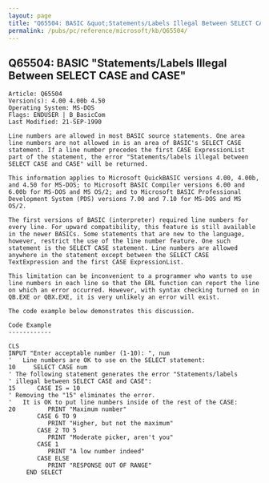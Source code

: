 ```yaml
---
layout: page
title: "Q65504: BASIC &quot;Statements/Labels Illegal Between SELECT CASE and CASE&quot;"
permalink: /pubs/pc/reference/microsoft/kb/Q65504/
---
```


## Q65504: BASIC &quot;Statements/Labels Illegal Between SELECT CASE and CASE&quot;

	Article: Q65504
	Version(s): 4.00 4.00b 4.50
	Operating System: MS-DOS
	Flags: ENDUSER | B_BasicCom
	Last Modified: 21-SEP-1990
	
	Line numbers are allowed in most BASIC source statements. One area
	line numbers are not allowed in is an area of BASIC's SELECT CASE
	statement. If a line number precedes the first CASE ExpressionList
	part of the statement, the error "Statements/labels illegal between
	SELECT CASE and CASE" will be returned.
	
	This information applies to Microsoft QuickBASIC versions 4.00, 4.00b,
	and 4.50 for MS-DOS; to Microsoft BASIC Compiler versions 6.00 and
	6.00b for MS-DOS and MS OS/2; and to Microsoft BASIC Professional
	Development System (PDS) versions 7.00 and 7.10 for MS-DOS and MS
	OS/2.
	
	The first versions of BASIC (interpreter) required line numbers for
	every line. For upward compatibility, this feature is still available
	in the newer BASICs. Some statements that are new to the language,
	however, restrict the use of the line number feature. One such
	statement is the SELECT CASE statement. Line numbers are allowed
	anywhere in the statement except between the SELECT CASE
	TextExpression and the first CASE ExpressionList.
	
	This limitation can be inconvenient to a programmer who wants to use
	line numbers in each line so that the ERL function can report the line
	on which an error occurred. However, with syntax checking turned on in
	QB.EXE or QBX.EXE, it is very unlikely an error will exist.
	
	The code example below demonstrates this discussion.
	
	Code Example
	------------
	
	CLS
	INPUT "Enter acceptable number (1-10): ", num
	'   Line numbers are OK to use on the SELECT statement:
	10     SELECT CASE num
	' The following statement generates the error "Statements/labels
	' illegal between SELECT CASE and CASE":
	15      CASE IS = 10
	' Removing the "15" eliminates the error.
	'   It is OK to put line numbers inside of the rest of the CASE:
	20         PRINT "Maximum number"
	        CASE 6 TO 9
	           PRINT "Higher, but not the maximum"
	        CASE 2 TO 5
	           PRINT "Moderate picker, aren't you"
	        CASE 1
	           PRINT "A low number indeed"
	        CASE ELSE
	           PRINT "RESPONSE OUT OF RANGE"
	     END SELECT
